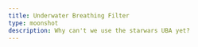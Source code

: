```yaml
---
title: Underwater Breathing Filter
type: moonshot
description: Why can't we use the starwars UBA yet?
---
```

